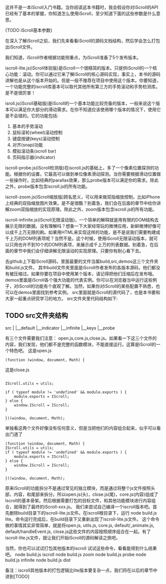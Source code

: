 这并不是一本iScroll入门书籍。当你阅读这本书籍时，我会假设你对iScroll的API已经有了基本的掌握，你知道怎么使用iScroll，至少知道下面的这些参数是什么意思。

{TODO iScroll基本参数}

在深入了解iScroll之前，我们先来看看iScroll的源码文档结构，然后学会怎么打包出iScroll文件。

我们知道，iScroll作者根据功能侧重点，为iScroll准备了5个发布版本。

iscroll-lite.js(iScroll体验版)是iScroll一个很精简的版本。只提供iScroll的一个核心功能：滚动。你可以通过它来了解iScroll的核心源码实现，事实上，本书的源码讲解也是从这个版本开始的。但是一般不推荐在项目中使用这个版本。你要知道，一个功能完整的iscroll库基本可以取代其他所有第三方的手势滚动和手势检测库。是不是很厉害！

isroll.js(iScroll基础版)是iScroll的一个基本功能比较完备的版本，一般来说这个版本可以满足你大部分的滑动需求。在你不知道应该使用哪个版本的情况下，使用它是不会错的。它的功能包括:

1. 基本的手势滚动
2. 鼠标滚轮(wheel)滚动控制
3. 键盘按键(keys)滚动控制
4. 对齐(snap)功能
5. 模拟滚动条(scroll bar)
6. 页码指示器(indicator)

iscroll-probe.js(iScroll检测版)在iscroll.js的基础上，多了一个像素位置探测的功能。根据你的设置，它最高可以做到单位像素滑动探测。当你需要根据滑动位置做一些操作时，比如经典的parallax效果，那么probe版本可以满足你的需求。除此之外，probe版本包含iscroll.js的所有功能。

iscroll-zoom.js(iScroll缩放版)顾名思义，可以用来做双指缩放控制，比如iPhone上经典的双指缩放图片效果。是不是很酷？别着急，我们会在后面的章节中给你讲解zoom双指缩放的实现原理。除此之外，zoom版本包含iscroll.js的所有功能。

iscroll-infinite.js(iScroll无限滚动版)，一个简单的解释就是用有限的DOM结构去展示无限的数据。没有理解吗？想象一下大家经常玩的微博应用，新鲜微博好像可以成千上万无限的刷。如果用HTML来实现这样的功能，是不是说我们需要构建成千上万的DOM列表项呢？当然不是。这个时候，使用iScroll无限滚动版本，就可以只用也许不到10个的DOM列表项，来展示成千上万的列表数据。别着急，在后面的章节中我们会仔细讲解无限滚动的实现原理。只要你有耐心看下去。

去github上下载iScroll源码，里面最要的文件当属build,src,demos这三个文件夹和build.js文件。
其中build文件夹里面是iScroll作者发布的各版本源码，他们都没有被压缩过。如果你要在项目中使用某个版本，请记得把他们压缩后在发布哦。
demos里面是iScroll各个强大功能的代表实例。你可以在浏览器当中运行这些例子，对iScroll的功能有个直观了解。当然，如果你对iScroll的某些配置不熟悉，也可以在demos里面找到参考实例。
src里面就是iScroll的源代码了，也是本书要和大家一起重点研究学习的地方。
src文件夹里代码结构如下:
## TODO src文件夹结构
src 
 |
 |__default
 |__indicator
 |__infinite
 |__keys
 |__probe

有三个文件需要我们注意： open.js,core.js,close.js。如果看一下这三个文件的内容，我们发现，他们都不是完整的函数模块，不能直接运行。这算是iScroll的一个特色吧。
这是open.js
```
(function (window, document, Math) {

```

这是close.js
```

IScroll.utils = utils;

if ( typeof module != 'undefined' && module.exports ) {
	module.exports = IScroll;
} else {
	window.IScroll = IScroll;
}

})(window, document, Math);
```
单独看这两个文件好像没有任何意义，但是当把他们的内容组合起来，似乎可以看出门道了
```
(function (window, document, Math) {
IScroll.utils = utils;
if ( typeof module != 'undefined' && module.exports ) {
	module.exports = IScroll;
} else {
	window.IScroll = IScroll;
}

})(window, document, Math);

```
原来iScroll的功能拆分不是通过常见的独立模块，而是通过将整个js文件按照头部，内容，和尾部来拆分。所以open.js(头)，close.js(尾)，core.js(内容)组成了Iscroll的基本骨架。然后根据需要打包的目标文件，和其他功能模块进行内容组合，就得到了最终的iScroll-xxx.js。
我们来尝试自己编译一个iscroll版本吧。首先删除build目录下的iscroll-lite.js文件。在iscroll根目录下，运行 node build.js lite。命令运行完成后，在build目录下又重新出现了iscroll-lite.js文件。
这个命令做的事情其实非常简单，就是将open.js, utils.js, core.js, default/_animate.js, default/handleEvent.js, close.js这些文件的内容按照顺序组合在一起。有了iscroll-lite.js文件，就让我们开始iScroll的源码解读之旅吧。

当然，你也可以试试打包其他版本的iscroll
试试这些命令，看看能得到什么结果吧。
node build.js iscroll
node build.js zoom
node build.js probe
node build.js infinite
node build.js dist

备注：iscroll其他版本的打包逻辑比lite版本要复杂一点，我们将在以后的章节中讲到[TODO]
